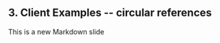 ##  3. Client Examples -- circular references <!-- .element: data-theme="ka-content" -->

This is a new Markdown slide
